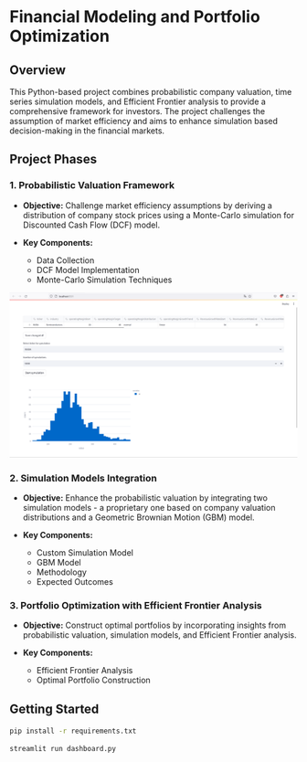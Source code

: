 # Financial Modeling and Portfolio Optimization

## Overview

This Python-based project combines probabilistic company valuation, time series simulation models, and Efficient Frontier analysis to provide a comprehensive framework for investors. The project challenges the assumption of market efficiency and aims to enhance simulation based decision-making in the financial markets.

## Project Phases

### 1. Probabilistic Valuation Framework

- **Objective:** Challenge market efficiency assumptions by deriving a distribution of company stock prices using a Monte-Carlo simulation for Discounted Cash Flow (DCF) model.
  
- **Key Components:**
  - Data Collection
  - DCF Model Implementation
  - Monte-Carlo Simulation Techniques

<p align="center">
<img src="images/streamlit.png">
</p>

### 2. Simulation Models Integration

- **Objective:** Enhance the probabilistic valuation by integrating two simulation models - a proprietary one based on company valuation distributions and a Geometric Brownian Motion (GBM) model.

- **Key Components:**
  - Custom Simulation Model
  - GBM Model
  - Methodology
  - Expected Outcomes

### 3. Portfolio Optimization with Efficient Frontier Analysis

- **Objective:** Construct optimal portfolios by incorporating insights from probabilistic valuation, simulation models, and Efficient Frontier analysis.

- **Key Components:**
  - Efficient Frontier Analysis
  - Optimal Portfolio Construction

## Getting Started

```sh
pip install -r requirements.txt
```
```sh
streamlit run dashboard.py
```
